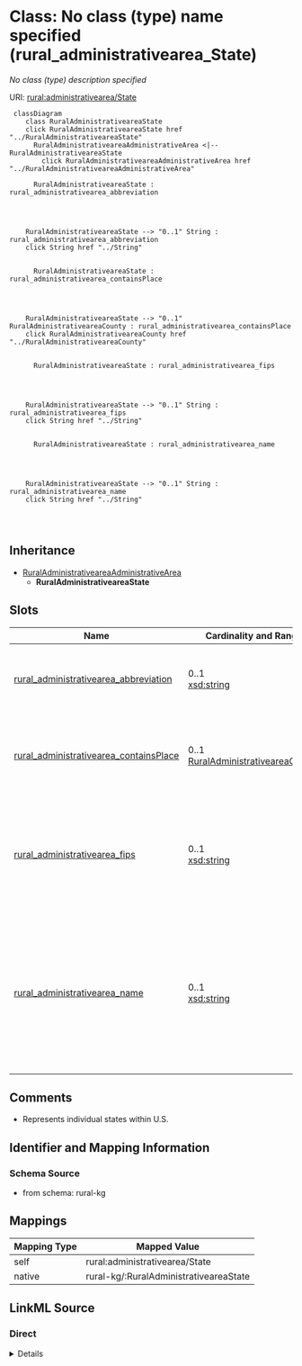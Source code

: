 

# Class: No class (type) name specified (rural_administrativearea_State)


_No class (type) description specified_





URI: [rural:administrativearea/State](http://sail.ua.edu/ruralkg/administrativearea/State)






```mermaid
 classDiagram
    class RuralAdministrativeareaState
    click RuralAdministrativeareaState href "../RuralAdministrativeareaState"
      RuralAdministrativeareaAdministrativeArea <|-- RuralAdministrativeareaState
        click RuralAdministrativeareaAdministrativeArea href "../RuralAdministrativeareaAdministrativeArea"
      
      RuralAdministrativeareaState : rural_administrativearea_abbreviation
        
          
    
    
    RuralAdministrativeareaState --> "0..1" String : rural_administrativearea_abbreviation
    click String href "../String"

        
      RuralAdministrativeareaState : rural_administrativearea_containsPlace
        
          
    
    
    RuralAdministrativeareaState --> "0..1" RuralAdministrativeareaCounty : rural_administrativearea_containsPlace
    click RuralAdministrativeareaCounty href "../RuralAdministrativeareaCounty"

        
      RuralAdministrativeareaState : rural_administrativearea_fips
        
          
    
    
    RuralAdministrativeareaState --> "0..1" String : rural_administrativearea_fips
    click String href "../String"

        
      RuralAdministrativeareaState : rural_administrativearea_name
        
          
    
    
    RuralAdministrativeareaState --> "0..1" String : rural_administrativearea_name
    click String href "../String"

        
      
```





## Inheritance
* [RuralAdministrativeareaAdministrativeArea](../classes/RuralAdministrativeareaAdministrativeArea.md)
    * **RuralAdministrativeareaState**



## Slots

| Name | Cardinality and Range | Description | Inheritance |
| ---  | --- | --- | --- |
| [rural_administrativearea_abbreviation](../slots/rural_administrativearea_abbreviation.md) | 0..1 <br/> [xsd:string](xsd:string) | No slot (predicate) description specified <br/> 56 occurrences with subject type rural_administrativearea_State and object type string. | direct |
| [rural_administrativearea_containsPlace](../slots/rural_administrativearea_containsPlace.md) | 0..1 <br/> [RuralAdministrativeareaCounty](../classes/RuralAdministrativeareaCounty.md) | No slot (predicate) description specified <br/> 3253 occurrences with subject type rural_administrativearea_State and object type rural_administrativearea_County. | direct |
| [rural_administrativearea_fips](../slots/rural_administrativearea_fips.md) | 0..1 <br/> [xsd:string](xsd:string) | No slot (predicate) description specified <br/> 3253 occurrences with subject type rural_administrativearea_County and object type string.<br/>56 occurrences with subject type rural_administrativearea_State and object type string. | direct |
| [rural_administrativearea_name](../slots/rural_administrativearea_name.md) | 0..1 <br/> [xsd:string](xsd:string) | No slot (predicate) description specified <br/> 31120 occurrences with subject type rural_administrativearea_City and object type string.<br/>3253 occurrences with subject type rural_administrativearea_County and object type string.<br/>56 occurrences with subject type rural_administrativearea_State and object type string. | direct |









## Comments

* Represents individual states within U.S.

## Identifier and Mapping Information







### Schema Source


* from schema: rural-kg




## Mappings

| Mapping Type | Mapped Value |
| ---  | ---  |
| self | rural:administrativearea/State |
| native | rural-kg/:RuralAdministrativeareaState |







## LinkML Source

<!-- TODO: investigate https://stackoverflow.com/questions/37606292/how-to-create-tabbed-code-blocks-in-mkdocs-or-sphinx -->

### Direct

<details>
```yaml
name: rural_administrativearea_State
conforms_to: No schema conformance document specified
description: No class (type) description specified
title: No class (type) name specified
notes:
- Class with 56 occurrences.
comments:
- Represents individual states within U.S.
from_schema: rural-kg
rank: 1000
is_a: rural_administrativearea_AdministrativeArea
slots:
- rural_administrativearea_abbreviation
- rural_administrativearea_containsPlace
- rural_administrativearea_fips
- rural_administrativearea_name
class_uri: rural:administrativearea/State

```
</details>

### Induced

<details>
```yaml
name: rural_administrativearea_State
conforms_to: No schema conformance document specified
description: No class (type) description specified
title: No class (type) name specified
notes:
- Class with 56 occurrences.
comments:
- Represents individual states within U.S.
from_schema: rural-kg
rank: 1000
is_a: rural_administrativearea_AdministrativeArea
attributes:
  rural_administrativearea_abbreviation:
    name: rural_administrativearea_abbreviation
    description: No slot (predicate) description specified
    comments:
    - 56 occurrences with subject type rural_administrativearea_State and object type
      string.
    examples:
    - description: rural_administrativearea_State → string
      object:
        example_object: AK
        example_predicate: rural:administrativearea/abbreviation
        example_subject: rural:administrativearea/State_AK
    from_schema: rural-kg
    rank: 1000
    slot_uri: rural:administrativearea/abbreviation
    alias: rural_administrativearea_abbreviation
    owner: rural_administrativearea_State
    domain_of:
    - rural_administrativearea_State
    range: string
  rural_administrativearea_containsPlace:
    name: rural_administrativearea_containsPlace
    description: No slot (predicate) description specified
    comments:
    - 3253 occurrences with subject type rural_administrativearea_State and object
      type rural_administrativearea_County.
    examples:
    - description: rural_administrativearea_State → rural_administrativearea_County
      object:
        example_object: rural:administrativearea/County_56045
        example_predicate: rural:administrativearea/containsPlace
        example_subject: rural:administrativearea/State_WY
    from_schema: rural-kg
    rank: 1000
    slot_uri: rural:administrativearea/containsPlace
    alias: rural_administrativearea_containsPlace
    owner: rural_administrativearea_State
    domain_of:
    - rural_administrativearea_State
    range: rural_administrativearea_County
  rural_administrativearea_fips:
    name: rural_administrativearea_fips
    description: No slot (predicate) description specified
    comments:
    - 3253 occurrences with subject type rural_administrativearea_County and object
      type string.
    - 56 occurrences with subject type rural_administrativearea_State and object type
      string.
    examples:
    - description: rural_administrativearea_County → string
      object:
        example_object: '01001'
        example_predicate: rural:administrativearea/fips
        example_subject: rural:administrativearea/County_01001
    - description: rural_administrativearea_State → string
      object:
        example_object: '02'
        example_predicate: rural:administrativearea/fips
        example_subject: rural:administrativearea/State_AK
    from_schema: rural-kg
    rank: 1000
    slot_uri: rural:administrativearea/fips
    alias: rural_administrativearea_fips
    owner: rural_administrativearea_State
    domain_of:
    - rural_administrativearea_County
    - rural_administrativearea_State
    range: string
  rural_administrativearea_name:
    name: rural_administrativearea_name
    description: No slot (predicate) description specified
    comments:
    - 31120 occurrences with subject type rural_administrativearea_City and object
      type string.
    - 3253 occurrences with subject type rural_administrativearea_County and object
      type string.
    - 56 occurrences with subject type rural_administrativearea_State and object type
      string.
    examples:
    - description: rural_administrativearea_City → string
      object:
        example_object: Caguas
        example_predicate: rural:administrativearea/name
        example_subject: rural:administrativearea/City_1630023540
    - description: rural_administrativearea_County → string
      object:
        example_object: Autauga
        example_predicate: rural:administrativearea/name
        example_subject: rural:administrativearea/County_01001
    - description: rural_administrativearea_State → string
      object:
        example_object: Alaska
        example_predicate: rural:administrativearea/name
        example_subject: rural:administrativearea/State_AK
    from_schema: rural-kg
    rank: 1000
    slot_uri: rural:administrativearea/name
    alias: rural_administrativearea_name
    owner: rural_administrativearea_State
    domain_of:
    - rural_administrativearea_City
    - rural_administrativearea_County
    - rural_administrativearea_State
    range: string
class_uri: rural:administrativearea/State

```
</details>